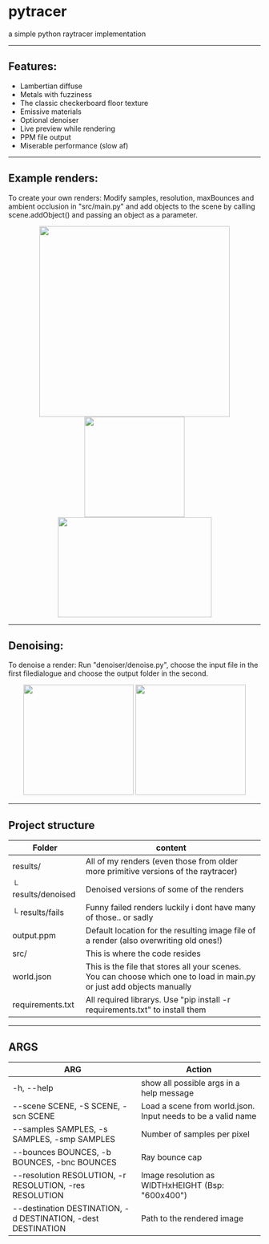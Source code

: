 # pytracer
a simple python raytracer implementation

---
## Features:
- Lambertian diffuse
- Metals with fuzziness
- The classic checkerboard floor texture
- Emissive materials
- Optional denoiser
- Live preview while rendering
- PPM file output
- Miserable performance (slow af) 

---
## Example renders:
To create your own renders: Modify samples, resolution, maxBounces and ambient occlusion in "src/main.py" and add objects to the scene by calling scene.addObject() and passing an object as a parameter.

<p align="center">
  <img height="380" src="https://github.com/magnusKue/pytracer/blob/main/results/final6.png">
  <img height="200" src="https://github.com/magnusKue/pytracer/blob/main/results/lights2.png">
  <img width="307" height="200"  src="https://github.com/magnusKue/pytracer/blob/main/results/fuzzSteps.png">
</p>

---
## Denoising:
To denoise a render: Run "denoiser/denoise.py", choose the input file in the first filedialogue and choose the output folder in the second.

<p align="center">
  <img height="220" src="https://github.com/magnusKue/pytracer/blob/b09168ebfc334fc42beac90bb375a7fe27ea9f3a/results/final1.png">
  <img height="220" src="https://github.com/magnusKue/pytracer/blob/b09168ebfc334fc42beac90bb375a7fe27ea9f3a/results/denoised/final1_denoised.png">
</p>

---
## Project structure
| Folder | content |
| --- | --- |
| results/ | All of my renders (even those from older more primitive versions of the raytracer) |
| └ results/denoised | Denoised versions of some of the renders |
| └ results/fails | Funny failed renders luckily i dont have many of those.. or sadly |
| output.ppm | Default location for the resulting image file of a render (also overwriting old ones!)|
| src/ | This is where the code resides |
| world.json | This is the file that stores all your scenes. You can choose which one to load in main.py or just add objects manually |
| requirements.txt | All required librarys. Use "pip install -r requirements.txt" to install them |

---
## ARGS
| ARG | Action |
| --- | --- |
|-h, --help                                                    | show all possible args in a help message
|--scene SCENE, -S SCENE, -scn SCENE                           | Load a scene from world.json. Input needs to be a valid name
|--samples SAMPLES, -s SAMPLES, -smp SAMPLES                   | Number of samples per pixel
|--bounces BOUNCES, -b BOUNCES, -bnc BOUNCES                   | Ray bounce cap
|--resolution RESOLUTION, -r RESOLUTION, -res RESOLUTION       | Image resolution as WIDTHxHEIGHT (Bsp: "600x400")
|--destination DESTINATION, -d DESTINATION, -dest DESTINATION  | Path to the rendered image
